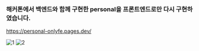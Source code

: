 ### 해커톤에서 백엔드와 함께 구현한 personal을 프론트엔드로만 다시 구현하였습니다.
https://personal-onlyfe.pages.dev/

![1](https://user-images.githubusercontent.com/103057334/210131602-64a87eed-bb3b-46c1-a2ca-10f05325a0e5.png)
![2](https://user-images.githubusercontent.com/103057334/210131605-ee412b8e-5148-47b8-b275-c988c3cd3512.png)

